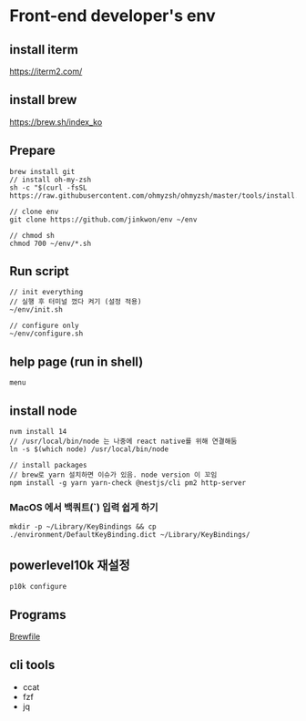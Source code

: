 # Front-end developer's env

## install iterm
https://iterm2.com/

## install brew
https://brew.sh/index_ko

## Prepare
```
brew install git
// install oh-my-zsh
sh -c "$(curl -fsSL https://raw.githubusercontent.com/ohmyzsh/ohmyzsh/master/tools/install.sh)"

// clone env
git clone https://github.com/jinkwon/env ~/env

// chmod sh
chmod 700 ~/env/*.sh
```

## Run script
```
// init everything
// 실행 후 터미널 껐다 켜기 (설정 적용)
~/env/init.sh

// configure only
~/env/configure.sh 
```

## help page (run in shell)
```
menu
```

## install node
```
nvm install 14
// /usr/local/bin/node 는 나중에 react native를 위해 연결해둠
ln -s $(which node) /usr/local/bin/node

// install packages
// brew로 yarn 설치하면 이슈가 있음. node version 이 꼬임
npm install -g yarn yarn-check @nestjs/cli pm2 http-server
```

### MacOS 에서 백쿼트(`) 입력 쉽게 하기
```
mkdir -p ~/Library/KeyBindings && cp ./environment/DefaultKeyBinding.dict ~/Library/KeyBindings/
```

## powerlevel10k 재설정
```
p10k configure
```

## Programs
[Brewfile](https://github.com/jinkwon/env/blob/master/Brewfile)


## cli tools
- ccat
- fzf
- jq
